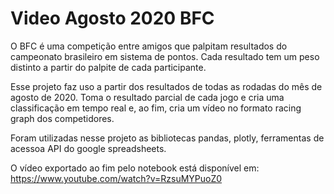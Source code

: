 # Video Agosto 2020 BFC

O BFC é uma competição entre amigos que palpitam resultados do campeonato brasileiro em sistema de pontos. Cada resultado tem um peso distinto a partir do palpite de cada participante. 


Esse projeto faz uso a partir dos resultados de todas as rodadas do mês de agosto de 2020. Toma o resultado parcial de cada jogo e cria uma classificação em tempo real e, ao fim, cria um vídeo no formato racing graph dos competidores.

Foram utilizadas nesse projeto as bibliotecas pandas, plotly, ferramentas de acessoa API do google spreadsheets.

O vídeo exportado ao fim pelo notebook está disponível em: https://www.youtube.com/watch?v=RzsuMYPuoZ0
